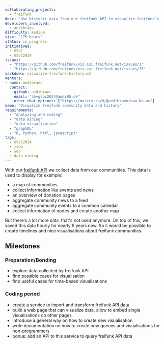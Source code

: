```yaml
---
collaborating_projects:
  - freifunk
desc: "Use historic data from our freifunk API to visualize freifunk's history"
developers_involved:
  - andibraeu
difficulty: medium
size: "175 hours"
status: in_progress
initiatives:
  - GSoC
  - GSoC2024
issues:
  - "https://github.com/freifunk/vis.api.freifunk.net/issues/1"
  - "https://github.com/freifunk/vis.api.freifunk.net/issues/15"
markdown: visualize-freifunk-history.md
mentors:
- name: andibraeu
  contact:
    github: andibraeu
    email: "ab+gsoc2024@andi95.de"
    other_chat_options: ["https://matrix.to/#/@andibraeu:bau-ha.us"]
name: "Visualize freifunk community data and history"
requirements:
  - "Analyzing and coding"
  - "data mining"
  - "data visualization"
  - "graphQL"
  - "R, Python, html, javascript"
tags:
  - GSoC2024
  - json
  - web
  - data mining
---
```


With our [freifunk API](https://api.freifunk.net/) we collect data from our communities. This data is used to display for example:
* a map of communities
* collect information like events and news
* an overview of donation pages
* aggregate community news to a feed
* aggregate community events to a common calendar
* collect information of nodes and create another map

But there's a lot more data, that's not used anymore. On top of this, we saved this data hourly for nearly 9 years now. So it would be possible to create timelines and nice visualisations about freifunk communities.

## Milestones

### Preparation/Bonding

* explore data collected by freifunk API
* find possible cases for visualisation
* find useful cases for time-based visualisations

### Coding period

* create a service to import and transform freifunk API data
* build a web page that can visualize data, allow to embed single visualisations on other pages
* introduce a general way on how to create new visualisation
* write documentation on how to create new queries and visualisations for non-programmers
* bonus: add an API to this service to query freifunk API data
